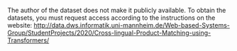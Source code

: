 The author of the dataset does not make it publicly available. 
To obtain the datasets, you must request access according to the instructions on the website: 
http://data.dws.informatik.uni-mannheim.de/Web-based-Systems-Group/StudentProjects/2020/Cross-lingual-Product-Matching-using-Transformers/ 